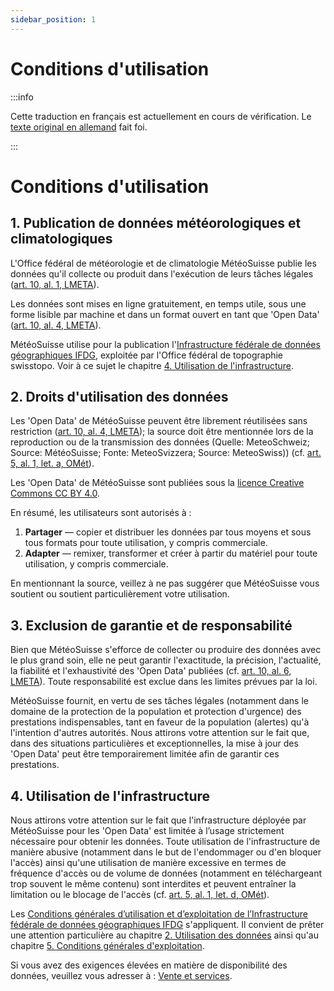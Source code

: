 ```yaml
---
sidebar_position: 1
---
```


# Conditions d'utilisation

:::info

Cette traduction en français est actuellement en cours de vérification. Le [texte original en allemand](https://opendatadocs.meteoswiss.ch/de/general/terms-of-use) fait foi.

:::

# Conditions d'utilisation

## 1. Publication de données météorologiques et climatologiques
L'Office fédéral de météorologie et de climatologie MétéoSuisse publie les données qu'il collecte ou produit dans l'exécution de leurs tâches légales ([art. 10, al. 1, LMETA](https://www.fedlex.admin.ch/eli/cc/2023/682/fr#art_10)).

Les données sont mises en ligne gratuitement, en temps utile, sous une forme lisible par machine et dans un format ouvert en tant que 'Open Data' ([art. 10, al. 4, LMETA](https://www.fedlex.admin.ch/eli/cc/2023/682/fr#art_10)).

MétéoSuisse utilise pour la publication l'[Infrastructure fédérale de données géographiques IFDG](https://www.geo.admin.ch/fr/impressum-responsabilites-et-contacts), exploitée par l'Office fédéral de topographie swisstopo. Voir à ce sujet le chapitre [4. Utilisation de l'infrastructure](#4-utilisation-de-linfrastructure). 


## 2. Droits d'utilisation des données
Les 'Open Data' de MétéoSuisse peuvent être librement réutilisées sans restriction ([art. 10, al. 4, LMETA](https://www.fedlex.admin.ch/eli/cc/2023/682/fr#art_10)); la source doit être mentionnée lors de la reproduction ou de la transmission des données (Quelle: MeteoSchweiz; Source: MétéoSuisse; Fonte: MeteoSvizzera; Source: MeteoSwiss)) (cf. [art. 5, al. 1, let. a, OMét](https://www.fedlex.admin.ch/eli/cc/2024/452/fr#art_5)). 

Les 'Open Data' de MétéoSuisse sont publiées sous la [licence Creative Commons CC BY 4.0](https://creativecommons.org/licenses/by/4.0/deed.fr).

<!-- TODO : insérer ![Logo CC-BY](/docs/assets/img/ccby.png) -->

En résumé, les utilisateurs sont autorisés à :
1. **Partager** — copier et distribuer les données par tous moyens et sous tous formats pour toute utilisation, y compris commerciale.
2. **Adapter** — remixer, transformer et créer à partir du matériel pour toute utilisation, y compris commerciale.

En mentionnant la source, veillez à ne pas suggérer que MétéoSuisse vous soutient ou soutient particulièrement votre utilisation.


## 3. Exclusion de garantie et de responsabilité
Bien que MétéoSuisse s'efforce de collecter ou produire des données avec le plus grand soin, elle ne peut garantir l'exactitude, la précision, l'actualité, la fiabilité et l'exhaustivité des 'Open Data' publiées (cf. [art. 10, al. 6, LMETA](https://www.fedlex.admin.ch/eli/cc/2023/682/fr#art_10)). Toute responsabilité est exclue dans les limites prévues par la loi.

MétéoSuisse fournit, en vertu de ses tâches légales (notamment dans le domaine de la protection de la population et protection d'urgence) des prestations indispensables, tant en faveur de la population (alertes) qu'à l'intention d'autres autorités. Nous attirons votre attention sur le fait que, dans des situations particulières et exceptionnelles, la mise à jour des 'Open Data' peut être temporairement limitée afin de garantir ces prestations.


## 4. Utilisation de l'infrastructure
Nous attirons votre attention sur le fait que l'infrastructure déployée par MétéoSuisse pour les 'Open Data' est limitée à l’usage strictement nécessaire pour obtenir les données. Toute utilisation de l'infrastructure de manière abusive (notamment dans le but de l'endommager ou d'en bloquer l'accès) ainsi qu'une utilisation de manière excessive en termes de fréquence d'accès ou de volume de données (notamment en téléchargeant trop souvent le même contenu) sont interdites et peuvent entraîner la limitation ou le blocage de l'accès (cf. [art. 5, al. 1, let. d, OMét](https://www.fedlex.admin.ch/eli/cc/2024/452/fr#art_5)).

Les [Conditions générales d’utilisation et d’exploitation de l’Infrastructure fédérale de données géographiques IFDG](https://www.geo.admin.ch/fr/conditions-generales-utilisation-ifdg) s'appliquent. Il convient de prêter une attention particulière au chapitre [2. Utilisation des données](https://www.geo.admin.ch/fr/conditions-generales-utilisation-ifdg#2.-Utilisation-des-donn%C3%A9es) ainsi qu'au chapitre [5. Conditions générales d'exploitation](https://www.geo.admin.ch/fr/conditions-generales-utilisation-ifdg#5-Conditions-g%C3%A9n%C3%A9rales-d'exploitation).

Si vous avez des exigences élevées en matière de disponibilité des données, veuillez vous adresser à : [Vente et services](https://www.meteosuisse.admin.ch/portrait/contact/formulaire-de-contact.html).
